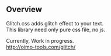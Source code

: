 ## Overview
Glitch.css adds glitch effect to your text.  
This library need only pure css file, no js.  
  
Currently, Work in progress.  
http://oimo-tools.com/glitch/